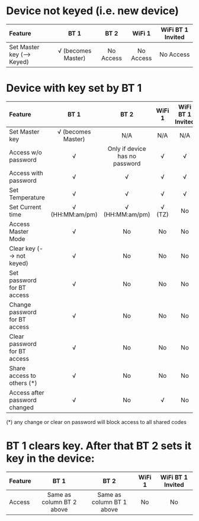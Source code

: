 # Device not keyed (i.e. new device)

| Feature                       | BT 1| BT 2| WiFi 1 | WiFi BT 1 Invited |
| :--- | :---: | :---: | :---: | :---: |
| Set Master key (--> Keyed)    | √ (becomes Master)|No Access|No Access|No Access |


# Device with key set by BT 1

| Feature                       | BT 1| BT 2| WiFi 1 | WiFi BT 1 Invited |
| :--- | :---: | :---: | :---: | :---: |
Set Master key   | √ (becomes Master)| N/A    | N/A |N/A |
|Access w/o password           | √                     |Only if device has no password | √      | √                 |
| Access with password          | √                     | √                         | √      | √                 |
| Set Temperature               | √                     | √                         | √      | √                 |
| Set Current time              | √ (HH:MM:am/pm)       | √ (HH:MM:am/pm)           | √ (TZ) | No                |
| Access Master Mode            | √                     | No                        | No     | No                |
| Clear key (--> not keyed)     | √                     | No                        | No     | No                |
Set password for BT access    | √                     | No                        | No     | No                |
Change password for BT access | √                     | No                        | No     | No                |
Clear password for BT access  | √                     | No                        | No     | No                |
Share access to others (*)    | √                     | No                        | No     | No                |
Access after password changed | √                     | No                        | √      | No                |

(*) any change or clear on password will block access to all shared codes

# BT 1 clears key. After that BT 2 sets it key in the device:

| Feature                       | BT 1| BT 2| WiFi 1 | WiFi BT 1 Invited |
| :--- | :---: | :---: | :---: | :---: |
| Access                        | Same as column BT 2 above | Same as column BT 1 above     | No     | No                |

